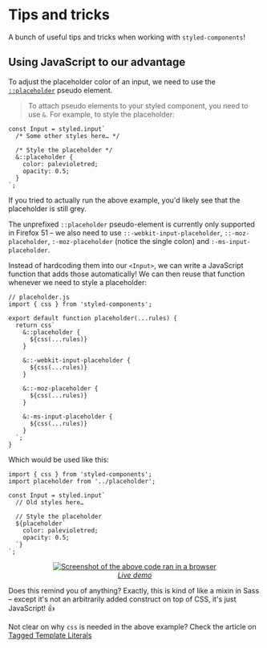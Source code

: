 # Tips and tricks

A bunch of useful tips and tricks when working with `styled-components`!

## Using JavaScript to our advantage

To adjust the placeholder color of an input, we need to use the <a href="https://developer.mozilla.org/en-US/docs/Web/CSS/::placeholder">`::placeholder`</a> pseudo element.

> To attach pseudo elements to your styled component, you need to use `&`. For example, to style the placeholder:

```JSX
const Input = styled.input`
  /* Some other styles here… */

  /* Style the placeholder */
  &::placeholder {
    color: palevioletred;
    opacity: 0.5;
  }
`;
```

If you tried to actually run the above example, you'd likely see that the placeholder is still grey.

The unprefixed `::placeholder` pseudo-element is currently only supported in Firefox 51 – we also need to use `::-webkit-input-placeholder`, `::-moz-placeholder`, `:-moz-placeholder` (notice the single colon) and `:-ms-input-placeholder`.

Instead of hardcoding them into our `<Input>`, we can write a JavaScript function that adds those automatically! We can then reuse that function whenever we need to style a placeholder:

```JS
// placeholder.js
import { css } from 'styled-components';

export default function placeholder(...rules) {
  return css`
    &::placeholder {
      ${css(...rules)}
    }

    &::-webkit-input-placeholder {
      ${css(...rules)}
    }

    &::-moz-placeholder {
      ${css(...rules)}
    }

    &:-ms-input-placeholder {
      ${css(...rules)}
    }
  `;
}
```

Which would be used like this:

```JSX
import { css } from 'styled-components';
import placeholder from '../placeholder';

const Input = styled.input`
  // Old styles here…

  // Style the placeholder
  ${placeholder`
    color: palevioletred;
    opacity: 0.5;
  `}
`;
```

<div align="center">
  <a href="http://www.webpackbin.com/NkZ61pHab">
    <img alt="Screenshot of the above code ran in a browser" src="http://imgur.com/9Etm2yl.jpg" />
    <div><em>Live demo</em></div>
  </a>
</div>

Does this remind you of anything? Exactly, this is kind of like a mixin in Sass – except it's not an arbitrarily added construct on top of CSS, it's just JavaScript! 👍

Not clear on why `css` is needed in the above example? Check the article on [Tagged Template Literals]('./tagged-template-literals.md')
